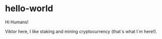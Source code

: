 # hello-world

Hi Humans!

Viktor here, I like staking and mining cryptocurrency (that´s what I´m here!).
